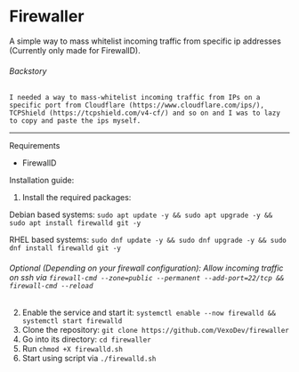 # Firewaller
A simple way to mass whitelist incoming traffic from specific ip addresses (Currently only made for FirewallD).

###### Backstory
```I needed a way to mass-whitelist incoming traffic from IPs on a specific port from Cloudflare (https://www.cloudflare.com/ips/), TCPShield (https://tcpshield.com/v4-cf/) and so on and I was to lazy to copy and paste the ips myself.```

***

Requirements
- FirewallD

Installation guide:
1. Install the required packages:

  Debian based systems: `sudo apt update -y && sudo apt upgrade -y && sudo apt install firewalld git -y`
  
  RHEL based systems: `sudo dnf update -y && sudo dnf upgrade -y && sudo dnf install firewalld git -y` 
###### Optional (Depending on your firewall configuration): Allow incoming traffic on ssh via `firewall-cmd --zone=public --permanent --add-port=22/tcp && firewall-cmd --reload`

2. Enable the service and start it: `systemctl enable --now firewalld && systemctl start firewalld`
2. Clone the repository: `git clone https://github.com/VexoDev/firewaller`
3. Go into its directory: `cd firewaller`
4. Run `chmod +X firewalld.sh`
5. Start using script via `./firewalld.sh`
